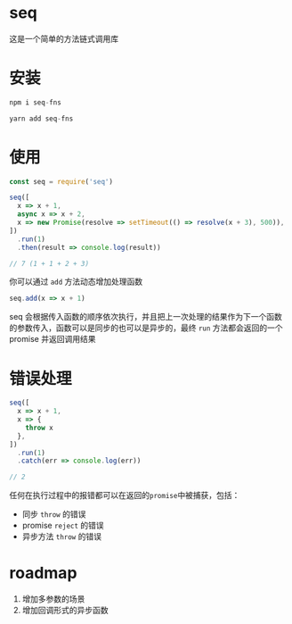 # seq

这是一个简单的方法链式调用库

# 安装

```js
npm i seq-fns

yarn add seq-fns
```

# 使用

```js
const seq = require('seq')

seq([
  x => x + 1,
  async x => x + 2,
  x => new Promise(resolve => setTimeout(() => resolve(x + 3), 500)),
])
  .run(1)
  .then(result => console.log(result))

// 7 (1 + 1 + 2 + 3)
```

你可以通过 `add` 方法动态增加处理函数

```js
seq.add(x => x + 1)
```

seq 会根据传入函数的顺序依次执行，并且把上一次处理的结果作为下一个函数的参数传入，函数可以是同步的也可以是异步的，最终 `run` 方法都会返回的一个 promise 并返回调用结果

# 错误处理

```js
seq([
  x => x + 1,
  x => {
    throw x
  },
])
  .run(1)
  .catch(err => console.log(err))

// 2
```

任何在执行过程中的报错都可以在返回的`promise`中被捕获，包括：

- 同步 `throw` 的错误
- promise `reject` 的错误
- 异步方法 `throw` 的错误

# roadmap

1. 增加多参数的场景
2. 增加回调形式的异步函数
